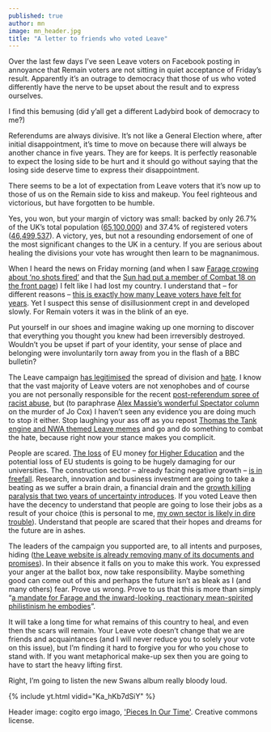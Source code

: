 ```yaml
---
published: true
author: mn
image: mn_header.jpg
title: "A letter to friends who voted Leave"
---
```

Over the last few days I’ve seen Leave voters on Facebook posting in annoyance that Remain voters are not sitting in quiet acceptance of Friday’s result. Apparently it’s an outrage to democracy that those of us who voted differently have the nerve to be upset about the result and to express ourselves.

I find this bemusing (did y’all get a different Ladybird book of democracy to me?)

Referendums are always divisive. It’s not like a General Election where, after initial disappointment, it’s time to move on because there will always be another chance in five years. They are for keeps. It is perfectly reasonable to expect the losing side to be hurt and it should go without saying that the losing side deserve time to express their disappointment.

There seems to be a lot of expectation from Leave voters that it’s now up to those of us on the Remain side to kiss and makeup. You feel righteous and victorious, but have forgotten to be humble.

Yes, you won, but your margin of victory was small: backed by only 26.7% of the UK’s total population ([65,100,000](http://www.bbc.co.uk/news/uk-36605899)) and 37.4% of registered voters ([46,499,537](http://www.electoralcommission.org.uk/i-am-a/journalist/electoral-commission-media-centre/news-releases-referendums/provisional-electorate-figures-published-ahead-of-the-eu-referendum)). A victory, yes, but not a resounding endorsement of one of the most significant changes to the UK in a century. If you are serious about healing the divisions your vote has wrought then learn to be magnanimous.

When I heard the news on Friday morning (and when I saw [Farage crowing about ‘no shots fired’](https://www.washingtonpost.com/news/worldviews/wp/2016/06/24/brexit-leader-said-victory-came-without-a-bullet-being-fired-he-seems-to-have-forgotten-jo-cox/) and that the [Sun had put a member of Combat 18 on the front page](https://twitter.com/ThatSabineGirl/status/746370534036881408?lang=en-gb)) I felt like I had lost my country. I understand that – for different reasons – [this is exactly how many Leave voters have felt for years](http://www.newstatesman.com/politics/uk/2016/06/how-think-about-eu-result-if-you-voted-remain). Yet I suspect this sense of disillusionment crept in and developed slowly. For Remain voters it was in the blink of an eye.

Put yourself in our shoes and imagine waking up one morning to discover that everything you thought you knew had been irreversibly destroyed. Wouldn’t you be upset if part of your identity, your sense of place and belonging were involuntarily torn away from you in the flash of a BBC bulletin?

The Leave campaign [has legitimised](https://www.washingtonpost.com/posteverything/wp/2016/06/22/the-brexit-debate-has-made-britain-more-racist/) the spread of division and [hate](http://indy100.independent.co.uk/article/sadiq-khan-called-out-the-leave-campaigns-project-hate-and-got-the-biggest-cheer-of-the-bbc-eu-debate--ZkM5b5Hc4W). I know that the vast majority of Leave voters are not xenophobes and of course you are not personally responsible for the recent [post-referendum spree of racist abuse](http://www.telegraph.co.uk/news/2016/06/26/spate-of-racist-attacks-blamed-on-brexit-vote/), but (to paraphrase [Alex Massie’s wonderful Spectator column](http://blogs.spectator.co.uk/2016/06/a-day-of-infamy/) on the murder of Jo Cox) I haven’t seen any evidence you are doing much to stop it either. Stop laughing your ass off as you repost [Thomas the Tank engine and NWA themed Leave memes](http://www.dailymail.co.uk/news/article-3660263/Day-Brexit-went-viral-Thomas-Tank-Engine-blocked-bricked-Channel-Tunnel-joker-designs-logo-Scotlond.html) and go and do something to combat the hate, because right now your stance makes you complicit.

People are scared. [The loss](http://www.theguardian.com/higher-education-network/2015/may/13/eu-science-funding-the-uk-cannot-afford-to-lose-out-on-this-pot-of-money) of EU money [for Higher Education](http://www.raeng.org.uk/publications/responses/joint-national-academies-submission) and the potential loss of EU students is going to be hugely damaging for our universities. The construction sector – already facing negative growth – [is in freefall](https://www.theguardian.com/business/live/2016/jun/27/pound-shares-markets-brexit-crisis-osborne-lew-business-live?page=with:block-57711306e4b0be24d34f64f2#block-57711306e4b0be24d34f64f2). Research, innovation and business investment are going to take a beating as we suffer a brain drain, a financial drain and the [growth killing paralysis that two years of uncertainty introduces](http://www.thetimes.co.uk/article/recession-forecast-to-follow-brexit-vote-rc8bj3cmd). If you voted Leave then have the decency to understand that people are going to lose their jobs as a result of your choice (this is personal to me, [my own sector is likely in dire trouble](https://dougsarchaeology.wordpress.com/2016/06/20/what-brexit-or-exit-will-mean-for-archaeology-really-all-of-the-uk/)). Understand that people are scared that their hopes and dreams for the future are in ashes.

The leaders of the campaign you supported are, to all intents and purposes, hiding ([the Leave website is already removing many of its documents and promises](http://www.theguardian.com/politics/live/2016/jun/27/brexit-live-george-osborne-economy-corbyn-shadow-cabinet?page=with:block-57711942e4b0f4303810a0cf#block-57711942e4b0f4303810a0cf)). In their absence it falls on you to make this work. You expressed your anger at the ballot box, now take responsibility. Maybe something good can come out of this and perhaps the future isn’t as bleak as I (and many others) fear. Prove us wrong. Prove to us that this is more than simply “[a mandate for Farage and the inward-looking, reactionary mean-spirited philistinism he embodies](http://stumblingandmumbling.typepad.com/stumbling_and_mumbling/2016/06/vote-remain-a-simple-decision.html)”.

It will take a long time for what remains of this country to heal, and even then the scars will remain. Your Leave vote doesn’t change that we are friends and acquaintances (and I will never reduce you to solely your vote on this issue), but I’m finding it hard to forgive you for who you chose to stand with.
If you want metaphorical make-up sex then you are going to have to start the heavy lifting first.

Right, I’m going to listen the new Swans album really bloody loud.

{% include yt.html vidid="Ka_hKb7dSiY" %}

Header image: cogito ergo imago, ['Pieces In Our Time'](https://www.flickr.com/photos/37244380@N00/27264765303/). Creative commons license.